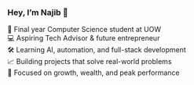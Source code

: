 ### Hey, I’m Najib 👋  
🚀 Final year Computer Science student at UOW  
💻 Aspiring Tech Advisor & future entrepreneur  
🛠️ Learning AI, automation, and full-stack development  
📈 Building projects that solve real-world problems  
🎯 Focused on growth, wealth, and peak performance  
